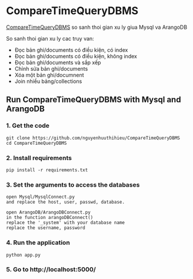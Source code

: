 # CompareTimeQueryDBMS

[CompareTimeQueryDBMS](https://github.com/nguyenhuuthihieu/CompareTimeQueryDBMS) so sanh thoi gian xu ly giua Mysql va ArangoDB

So sanh thoi gian xu ly cac truy van:
- Đọc bản ghi/documents có điều kiện, có index 
- Đọc bản ghi/documents có điều kiện, không index
- Đọc bản ghi/documents và sắp xếp
- Chỉnh sửa bản ghi/documents
- Xóa một bản ghi/documnent
- Join nhiều bảng/collections



## Run CompareTimeQueryDBMS with Mysql and ArangoDB

### 1. Get the code
    git clone https://github.com/nguyenhuuthihieu/CompareTimeQueryDBMS
    cd CompareTimeQueryDBMS

### 2. Install requirements 
    pip install -r requirements.txt

### 3. Set the arguments to access the databases
    open Mysql/MysqlConnect.py 
    and replace the host, user, passwd, database.
    
    open ArangoDB/ArangoDBConnect.py 
    in the function arangoDBConnect()
    replace the '_system' with your database name
    replace the username, password
### 4. Run the application
    python app.py

### 5. Go to http://localhost:5000/
